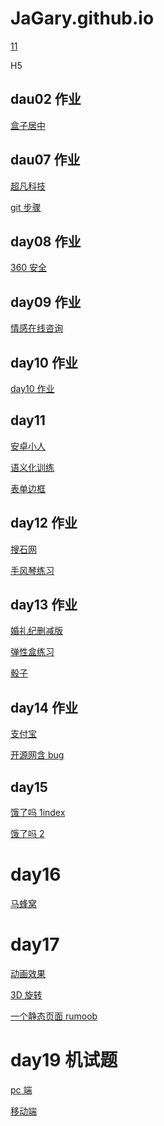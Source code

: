 # JaGary.github.io
<a href="https://github.com/JaGary/test1/day09/html/情感在线咨询.html">11</a>

H5

## dau02 作业

<a href="https://github.com/JaGary/test1/09.%E5%B1%85%E4%B8%AD%E6%A1%88%E4%BE%8B.html">盒子居中</a>

## dau07 作业

<a href="https://test1/day7/html/1.%E8%B6%85%E5%87%A1%E7%A7%91%E6%8A%80.html">超凡科技</a>

<a href="https://github.com/JaGary/test1/步骤说明.txt">git 步骤</a>

## day08 作业

<a href="https://github.com/JaGary/test1/day8_作业/html/360.html">360 安全</a>

## day09 作业

<a href="https://github.com/JaGary/test1/day09/html/情感在线咨询.html">情感在线咨询</a>

## day10 作业

<a href="https://github.com/JaGary/test1/day10作业/html/03.作业.html">day10 作业</a>

## day11

<a href="https://github.com/JaGary/test1/day11/04.安卓小人.html">安卓小人</a>

<a href="https://github.com/JaGary/test1/day11/01.语义化标签练习.html">语义化训练</a>

<a href="https://github.com/JaGary/test1/day11/03.表单边框2.html">表单边框</a>

## day12 作业

<a href="https://github.com/JaGary/test1/day12/html/04.搜石网.html">搜石网</a>

<a href="https://github.com/JaGary/test1/day12/html/02.手风琴练习2.html">手风琴练习</a>

## day13 作业

<a href="https://github.com/JaGary/test1/html/04.作业婚礼纪.html">婚礼纪删减版</a>

<a href="https://github.com/JaGary/test1/html/02.练习1.html">弹性盒练习</a>

<a href="https://github.com/JaGary/test1/html/03.骰子.html">骰子</a>

## day14 作业

<a href="https://github.com/JaGary/test1/day14/html/03.支付宝.html">支付宝</a>

<a href="https://github.com/JaGary/test1/day14/html/work.开源网布局.html">开源网含 bug</a>

## day15

<a href="https://github.com/JaGary/test1/day15/code/html/elm.html">饿了吗 1index</a>

<a href="https://github.com/JaGary/test1/day15/code/html/elm02.html">饿了吗 2</a>

# day16

<a href="https://github.com/JaGary/test1/day16/code/html/02.马蜂窝.html">马蜂窝</a>

# day17

<a href="https://jagary.github.io/day17/code/html/03.动画效果.html">动画效果</a>

<a href="https://jagary.github.io/day17/code/html/01.3D旋转.html">3D 旋转</a>

<a href="https://jagary.github.io/day17/code/html/02.Rumoob.html">一个静态页面 rumoob</a>

# day19 机试题

<a href="https://jagary.github.io/1909班机试+总结\code\html\pc.html">pc 端</a>

<a href="https://jagary.github.io/1909班机试+总结\code\html\yidongduan.html">移动端</a>
